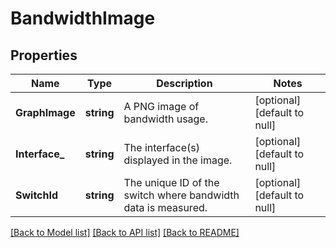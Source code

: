 # BandwidthImage

## Properties
Name | Type | Description | Notes
------------ | ------------- | ------------- | -------------
**GraphImage** | **string** | A PNG image of bandwidth usage. | [optional] [default to null]
**Interface_** | **string** | The interface(s) displayed in the image. | [optional] [default to null]
**SwitchId** | **string** | The unique ID of the switch where bandwidth data is measured. | [optional] [default to null]

[[Back to Model list]](../README.md#documentation-for-models) [[Back to API list]](../README.md#documentation-for-api-endpoints) [[Back to README]](../README.md)


